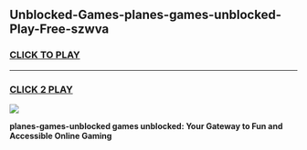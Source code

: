 
## Unblocked-Games-planes-games-unblocked-Play-Free-szwva
<h3>
<a href="https://premium76.site?title=planes-games-unblocked&ref=23A">CLICK TO PLAY</a></h3>
<hr>

<h3>
<a href="https://premium76.site?title=planes-games-unblocked&ref=23A">CLICK 2 PLAY</a>
  
</h3>

<a href="https://premium76.site?title=planes-games-unblocked&ref=23A"><img src="https://clearcache.store/games.png"></a>


**planes-games-unblocked games unblocked: Your Gateway to Fun and Accessible Online Gaming**
